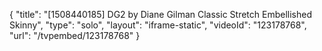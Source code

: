 {
    "title": "[1508440185] DG2 by Diane Gilman Classic Stretch Embellished Skinny",
    "type": "solo",
    "layout": "iframe-static",
    "videoId": "123178768",
    "url": "\/tvpembed\/123178768"
}